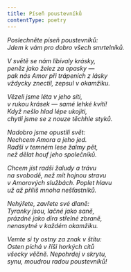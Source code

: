 ```yaml
---
title: Píseň poustevníků
contentType: poetry
---
```


<section>

_Poslechněte píseň poustevníků:  
Jdem k vám pro dobro všech smrtelníků._

</section>

<section>

_V světě se nám líbívaly krásky,  
peněz jako želez za opasky —  
pak nás Amor při trápeních z lásky  
vždycky znectil, zepsul v okamžiku._

</section>

<section>

_Vězeli jsme léta v jeho síti,  
v rukou krásek — samé lehké kvítí!  
Když nešlo hlad lépe ukojiti,  
chytli jsme se z nouze těchhle styků._

</section>

<section>

_Nadobro jsme opustili svět:  
Nechcem Amora a jeho jed.  
Radši v temném lese žalmy pět,  
než dělat houf jeho společníků._

</section>

<section>

_Chcem jíst radši žaludy a trávu  
na svobodě, než mít hojnou stravu  
v Amorových službách. Poplet hlavu  
už až příliš mnoha nešťastníků._

</section>

<section>

_Nehýřete, zavřete své dlaně:  
Tyranky jsou, lačné jako saně,  
prázdné jako díra střelné zbraně,  
nenasytné v každém okamžiku._

</section>

<section>

_Vemte si ty ostny za znak v štítu:  
Osten píchá v říši horkých citů  
všecky věčně. Nepohrdej v skrytu,  
synu, moudrou radou poustevníků!_

</section>
